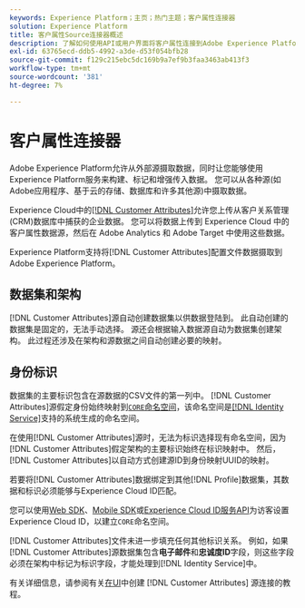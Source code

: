 ```yaml
---
keywords: Experience Platform；主页；热门主题；客户属性连接器
solution: Experience Platform
title: 客户属性Source连接器概述
description: 了解如何使用API或用户界面将客户属性连接到Adobe Experience Platform
exl-id: 63765ecd-ddb5-4992-a3de-d53f054bfb28
source-git-commit: f129c215ebc5dc169b9a7ef9b3faa3463ab413f3
workflow-type: tm+mt
source-wordcount: '381'
ht-degree: 7%

---
```


# 客户属性连接器

Adobe Experience Platform允许从外部源摄取数据，同时让您能够使用Experience Platform服务来构建、标记和增强传入数据。 您可以从各种源(如Adobe应用程序、基于云的存储、数据库和许多其他源)中摄取数据。

Experience Cloud中的[[!DNL Customer Attributes]](https://experienceleague.adobe.com/docs/core-services/interface/services/customer-attributes/attributes.html?lang=zh-Hans)允许您上传从客户关系管理(CRM)数据库中捕获的企业数据。 您可以将数据上传到 Experience Cloud 中的客户属性数据源，然后在 Adobe Analytics 和 Adobe Target 中使用这些数据。

Experience Platform支持将[!DNL Customer Attributes]配置文件数据摄取到Adobe Experience Platform。

## 数据集和架构

[!DNL Customer Attributes]源自动创建数据集以供数据登陆到。 此自动创建的数据集是固定的，无法手动选择。 源还会根据输入数据源自动为数据集创建架构。 此过程还涉及在架构和源数据之间自动创建必要的映射。

## 身份标识

数据集的主要标识包含在源数据的CSV文件的第一列中。 [!DNL Customer Attributes]源假定身份始终映射到[`CORE`命名空间](../../../identity-service/features/namespaces.md)，该命名空间是[[!DNL Identity Service]](../../../identity-service/home.md)支持的系统生成的命名空间。

在使用[!DNL Customer Attributes]源时，无法为标识选择现有命名空间，因为[!DNL Customer Attributes]假定架构的主要标识始终在标识映射中。 然后，[!DNL Customer Attributes]以自动方式创建源ID到身份映射UUID的映射。

若要将[!DNL Customer Attributes]数据绑定到其他[!DNL Profile]数据集，其数据和标识必须能够与Experience Cloud ID匹配。

您可以使用[Web SDK](/help/web-sdk/identity/overview.md)、[Mobile SDK](https://developer.adobe.com/client-sdks/documentation/mobile-core/identity/)或[Experience Cloud ID服务API](https://experienceleague.adobe.com/docs/id-service/using/intro/overview.html?lang=zh-Hans)为访客设置Experience Cloud ID，以建立`CORE`命名空间。

[!DNL Customer Attributes]文件未进一步填充任何其他标识关系。 例如，如果[!DNL Customer Attributes]源数据集包含&#x200B;**电子邮件**&#x200B;和&#x200B;**忠诚度ID**&#x200B;字段，则这些字段必须在架构中标记为标识字段，才能处理到[!DNL Identity Service]中。

有关详细信息，请参阅有关[在UI](../../tutorials/ui/create/adobe-applications/customer-attributes.md)中创建 [!DNL Customer Attributes] 源连接的教程。
